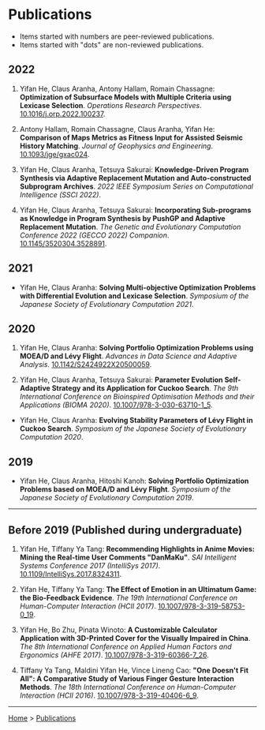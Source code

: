 # Publications

- Items started with numbers are peer-reviewed publications.
- Items started with "dots" are non-reviewed publications.

## 2022

1. Yifan He, Claus Aranha, Antony Hallam, Romain Chassagne: **Optimization of Subsurface Models with Multiple Criteria using Lexicase Selection**. *Operations Research Perspectives*. [10.1016/j.orp.2022.100237](https://doi.org/10.1016/j.orp.2022.100237).

2. Antony Hallam, Romain Chassagne, Claus Aranha, Yifan He: **Comparison of Maps Metrics as Fitness Input for Assisted Seismic History Matching**. *Journal of Geophysics and Engineering*. [10.1093/jge/gxac024](https://doi.org/10.1093/jge/gxac024).

3. Yifan He, Claus Aranha, Tetsuya Sakurai: **Knowledge-Driven Program Synthesis via Adaptive Replacement Mutation and Auto-constructed Subprogram Archives**. *2022 IEEE Symposium Series on Computational Intelligence (SSCI 2022)*.

4. Yifan He, Claus Aranha, Tetsuya Sakurai: **Incorporating Sub-programs as Knowledge in Program Synthesis by PushGP and Adaptive Replacement Mutation**. *The Genetic and Evolutionary Computation Conference 2022 (GECCO 2022) Companion*. [10.1145/3520304.3528891](https://doi.org/10.1145/3520304.3528891).

## 2021

- Yifan He, Claus Aranha: **Solving Multi-objective Optimization Problems with Differential Evolution and Lexicase Selection**. *Symposium of the Japanese Society of Evolutionary Computation 2021*.

## 2020

1. Yifan He, Claus Aranha: **Solving Portfolio Optimization Problems using MOEA/D and Lévy Flight**. *Advances in Data Science and Adaptive Analysis*. [10.1142/S2424922X20500059](https://doi.org/10.1142/S2424922X20500059).

2. Yifan He, Claus Aranha, Tetsuya Sakurai: **Parameter Evolution Self-Adaptive Strategy and its Application for Cuckoo Search**. *The 9th International Conference on Bioinspired Optimisation Methods and their Applications (BIOMA 2020)*. [10.1007/978-3-030-63710-1_5](https://doi.org/10.1007/978-3-030-63710-1_5).

- Yifan He, Claus Aranha: **Evolving Stability Parameters of Lévy Flight in Cuckoo Search**. *Symposium of the Japanese Society of Evolutionary Computation 2020*.

## 2019

- Yifan He, Claus Aranha, Hitoshi Kanoh: **Solving Portfolio Optimization Problems based on MOEA/D and Lévy Flight**. *Symposium of the Japanese Society of Evolutionary Computation 2019*.

---

## Before 2019 (Published during undergraduate)

1. Yifan He, Tiffany Ya Tang: **Recommending Highlights in Anime Movies: Mining the Real-time User Comments "DanMaKu"**. *SAI Intelligent Systems Conference 2017 (IntelliSys 2017)*. [10.1109/IntelliSys.2017.8324311](https://doi.org/10.1109/IntelliSys.2017.8324311).

2. Yifan He, Tiffany Ya Tang: **The Effect of Emotion in an Ultimatum Game: the Bio-Feedback Evidence**. *The 19th International Conference on Human-Computer Interaction (HCII 2017)*. [10.1007/978-3-319-58753-0_19](https://doi.org/10.1007/978-3-319-58753-0_19).

3. Yifan He, Bo Zhu, Pinata Winoto: **A Customizable Calculator Application with 3D-Printed Cover for the Visually Impaired in China**. *The 8th International Conference on Applied Human Factors and Ergonomics (AHFE 2017)*. [10.1007/978-3-319-60366-7_26](https://doi.org/10.1007/978-3-319-60366-7_26).

4. Tiffany Ya Tang, Maldini Yifan He, Vince Lineng Cao: **"One Doesn't Fit All": A Comparative Study of Various Finger Gesture Interaction Methods**. *The 18th International Conference on Human-Computer Interaction (HCII 2016)*. [10.1007/978-3-319-40406-6_9](https://doi.org/10.1007/978-3-319-40406-6_9).

---

[Home](/) > [Publications](/publications/)
